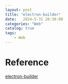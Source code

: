 ```yaml
---                
layout: post                
title: "electron-builder"                
date:   2024-5-31 20:30:00                 
categories: "Web"                
catalog: true                
tags:                 
    - Web                
---      
```


# Reference
[electron-builder](https://www.electron.build/index.html)  